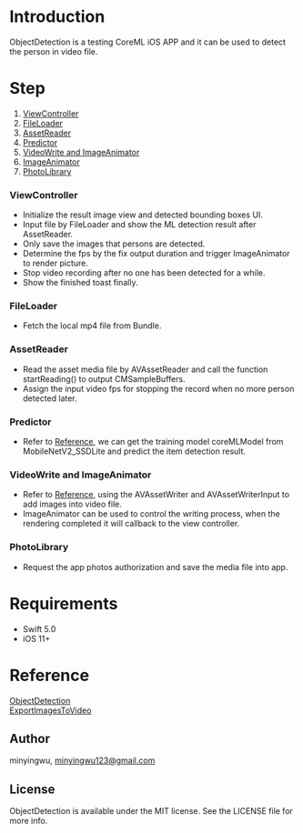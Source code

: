 # Introduction
ObjectDetection is a testing CoreML iOS APP and it can be used to detect the person in video file.


# Step
1. [ViewController](#ViewController)
2. [FileLoader](#FileLoader)
3. [AssetReader](#AssetReader)
4. [Predictor](#Predictor)
5. [VideoWrite and ImageAnimator](#VideoWrite&#32;and&#32;ImageAnimator)
6. [ImageAnimator](#ImageAnimator)
7. [PhotoLibrary](#PhotoLibrary)

### ViewController
- Initialize the result image view and detected bounding boxes UI.
- Input file by FileLoader and show the ML detection result after AssetReader.
- Only save the images that persons are detected.
- Determine the fps by the fix output duration and trigger ImageAnimator to render picture.
- Stop video recording after no one has been detected for a while.
- Show the finished toast finally.

### FileLoader
- Fetch the local mp4 file from Bundle.

### AssetReader
- Read the asset media file by AVAssetReader and call the function startReading() to output CMSampleBuffers.  
- Assign the input video fps for stopping the record when no more person detected later.

### Predictor
- Refer to [Reference](#Reference), we can get the training model coreMLModel from MobileNetV2_SSDLite and predict the item detection result.

### VideoWrite and ImageAnimator
- Refer to [Reference](#Reference), using the AVAssetWriter and AVAssetWriterInput to add images into video file.
- ImageAnimator can be used to control the writing process, when the rendering completed it will callback to the view controller.

### PhotoLibrary
- Request the app photos authorization and save the media file into app.

# Requirements
* Swift 5.0
* iOS 11+

# Reference
[ObjectDetection](https://github.com/hollance/coreml-survival-guide/tree/master/MobileNetV2%2BSSDLite)  
[ExportImagesToVideo](https://stackoverflow.com/questions/3741323/how-do-i-export-uiimage-array-as-a-movie) 

## Author

minyingwu, minyingwu123@gmail.com


## License

ObjectDetection is available under the MIT license. See the LICENSE file for more info.
